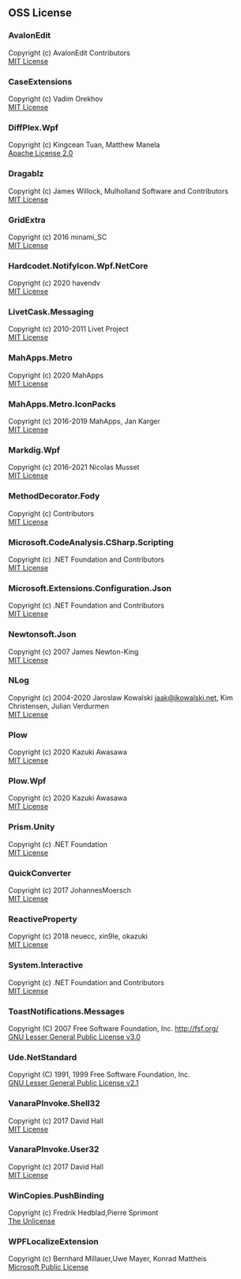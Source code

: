 ## OSS License

### AvalonEdit
Copyright (c) AvalonEdit Contributors  
[MIT License](https://github.com/icsharpcode/AvalonEdit/blob/master/LICENSE)  

### CaseExtensions
Copyright (c) Vadim Orekhov  
[MIT License](https://github.com/vad3x/case-extensions/blob/master/readme.md#license)  

### DiffPlex.Wpf
Copyright (c) Kingcean Tuan, Matthew Manela  
[Apache License 2.0](https://github.com/mmanela/diffplex/blob/master/License.txt)  

### Dragablz
Copyright (c) James Willock,  Mulholland Software and Contributors  
[MIT License](https://raw.githubusercontent.com/ButchersBoy/Dragablz/master/LICENSE)  

### GridExtra
Copyright (c) 2016 minami_SC  
[MIT License](https://github.com/sourcechord/GridExtra/blob/master/LICENSE)  

### Hardcodet.NotifyIcon.Wpf.NetCore
Copyright (c) 2020 havendv  
[MIT License](https://github.com/HavenDV/H.NotifyIcon.WPF/blob/master/LICENSE.md)  

### LivetCask.Messaging
Copyright (c) 2010-2011 Livet Project  
[MIT License](https://github.com/runceel/Livet/blob/master/license-en.txt)  

### MahApps.Metro
Copyright (c) 2020 MahApps  
[MIT License](https://github.com/MahApps/MahApps.Metro/blob/develop/LICENSE)  

### MahApps.Metro.IconPacks
Copyright (c) 2016-2019 MahApps, Jan Karger  
[MIT License](https://github.com/MahApps/MahApps.Metro.IconPacks/blob/develop/LICENSE)  

### Markdig.Wpf
Copyright (c) 2016-2021 Nicolas Musset  
[MIT License](https://github.com/Kryptos-FR/markdig.wpf/blob/develop/LICENSE.md)  

### MethodDecorator.Fody
Copyright (c) Contributors  
[MIT License](https://github.com/Fody/MethodDecorator/blob/master/License.txt)  

### Microsoft.CodeAnalysis.CSharp.Scripting
Copyright (c) .NET Foundation and Contributors  
[MIT License](https://github.com/dotnet/roslyn/blob/master/License.txt)  

### Microsoft.Extensions.Configuration.Json
Copyright (c) .NET Foundation and Contributors  
[MIT License](https://github.com/dotnet/runtime/blob/master/LICENSE.TXT)  

### Newtonsoft.Json
Copyright (c) 2007 James Newton-King  
[MIT License](https://github.com/JamesNK/Newtonsoft.Json/blob/master/LICENSE.md)  

### NLog
Copyright (c) 2004-2020 Jaroslaw Kowalski <jaak@jkowalski.net>, Kim Christensen, Julian Verdurmen  
[MIT License](https://github.com/NLog/NLog/blob/dev/LICENSE.txt)  

### Plow
Copyright (c) 2020 Kazuki Awasawa  
[MIT License](https://github.com/kawasawa/Plow/blob/master/LICENSE.txt)  

### Plow.Wpf
Copyright (c) 2020 Kazuki Awasawa  
[MIT License](https://github.com/kawasawa/Plow.Wpf/blob/master/LICENSE.txt)  

### Prism.Unity
Copyright (c) .NET Foundation  
[MIT License](https://github.com/PrismLibrary/Prism/blob/master/LICENSE)  

### QuickConverter
Copyright (c) 2017 JohannesMoersch  
[MIT License](https://github.com/JohannesMoersch/QuickConverter/blob/master/LICENSE)  

### ReactiveProperty
Copyright (c) 2018 neuecc, xin9le, okazuki  
[MIT License](https://github.com/runceel/ReactiveProperty/blob/main/LICENSE.txt)  

### System.Interactive
Copyright (c) .NET Foundation and Contributors  
[MIT License](https://github.com/dotnet/reactive/blob/main/LICENSE)  

### ToastNotifications.Messages
Copyright (C) 2007 Free Software Foundation, Inc. <http://fsf.org/>  
[GNU Lesser General Public License v3.0](https://github.com/rafallopatka/ToastNotifications/blob/master-v2/license)  

### Ude.NetStandard
Copyright (C) 1991, 1999 Free Software Foundation, Inc.  
[GNU Lesser General Public License v2.1](https://github.com/yinyue200/ude/blob/master/license/lgpl-2.1.txt)  

### VanaraPInvoke.Shell32
Copyright (c) 2017 David Hall  
[MIT License](https://github.com/dahall/Vanara/blob/master/LICENSE)  

### VanaraPInvoke.User32
Copyright (c) 2017 David Hall  
[MIT License](https://github.com/dahall/Vanara/blob/master/LICENSE)  

### WinCopies.PushBinding
Copyright (c) Fredrik Hedblad,Pierre Sprimont  
[The Unlicense](https://github.com/pierresprim/PushBinding/blob/master/LICENSE)  

### WPFLocalizeExtension
Copyright (c) Bernhard Millauer,Uwe Mayer, Konrad Mattheis  
[Microsoft Public License](https://github.com/XAMLMarkupExtensions/WPFLocalizationExtension/blob/master/LICENSE)  